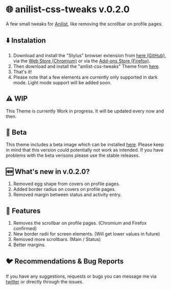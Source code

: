 # 🌐 anilist-css-tweaks v.0.2.0
A few small tweaks for [Anilist](https://anilist.co/), like removing the scrollbar on profile pages.

## ⬇️ Instalation
1. Download and install the "Stylus" browser extension from [here (GitHub)](https://github.com/openstyles/stylus), via the [Web Store (Chromium)](https://chrome.google.com/webstore/detail/stylus/clngdbkpkpeebahjckkjfobafhncgmne?) or via the [Add-ons Store (Firefox)](https://addons.mozilla.org/de/firefox/addon/styl-us/).
2. Then download and install the "anilist-css-tweaks" Theme from [here](https://github.com/Matewoo/anilist-css-tweaks/raw/main/anilist-tweaks.user.css).
3. That's it!
4. Please note that a few elements are currently only supported in dark mode. Light mode support will be added soon.

## ⚠️ WIP
This Theme is currently Work in progress. It will be updated every now and then.

## 🐞 Beta
This theme includes a beta image which can be installed [here](https://github.com/Matewoo/anilist-css-tweaks/raw/main/beta-version/anilist-tweaks-beta.user.css). Please keep in mind that this version could potentially not work as intended. If you have problems with the beta verisons please use the stable releases.

## 🆕 What's new in v.0.2.0?
1. Removed egg shape from covers on profile pages.
2. Added border radius on covers on profile pages.
3. Removed margin between status and activity entry.

## 🌟 Features
1. Removes the scrollbar on profile pages. (Chromium and Firefox confirmed)
2. New border radii for screen elements. (Will get lower values in future)
3. Removed more scrollbars. (Main / Status)
4. Better margins.

## 🐦 Recommendations & Bug Reports
If you have any suggestions, requests or bugs you can message me via [twitter](https://twitter.com/Matewoo_) or directly through the issues.
